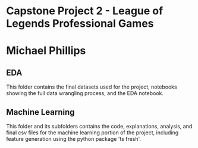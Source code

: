 # Capstone Project 2 - League of Legends Professional Games
# Michael Phillips

## EDA
This folder contains the final datasets used for the project, notebooks showing the full data wrangling process, and the EDA notebook.

## Machine Learning

This folder and its subfolders contains the code, explanations, analysis, and final csv files for the machine learning portion of the project, including feature generation using the python package 'ts fresh'. 

